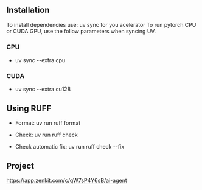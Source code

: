 ## Installation

To install dependencies use: uv sync for you acelerator
To run pytorch CPU or CUDA GPU, use the follow parameters when syncing UV.

### CPU 

 - uv sync --extra cpu 
 
 
 ### CUDA

 - uv sync --extra cu128


## Using RUFF

 - Format: uv run ruff format

 - Check: uv run ruff check

 - Check automatic fix: uv run ruff check --fix


 ## Project
 
 https://app.zenkit.com/c/qW7sP4Y6sB/ai-agent
